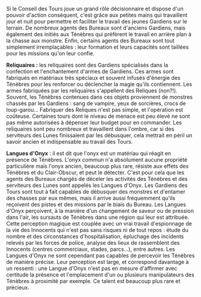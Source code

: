 Si le Conseil des Tours joue un grand rôle décisionnaire et dispose d'un pouvoir d'action conséquent, c'est grâce aux petites mains qui travaillent jour et nuit pour permettre et faciliter le travail des jeunes Gardiens sur le terrain. De nombreux agents des Bureaux sont d'anciens Gardiens, mais également des initiés aux Ténèbres qui préfèrent le travail en arrière plan à la chasse aux monstre. Enfin, certains agents des Bureaux sont tout simplement irremplaçables : leur formation et leurs capacités sont taillées pour les missions qu'on leur confie.

**Reliquaires :** les reliquaires sont des Gardiens spécialisés dans la confection et l'enchantement d'armes de Gardiens. Ces armes sont fabriqués en matériaux très spéciaux et souvent infusés d'énergie des Ténèbres pour les renforcer ou déclencher la magie qu'ils contiennent. Les armes fabriquées par les reliquaires s'appellent des Reliques (non?!). Souvent, les Ténèbres contenues dans ces objets proviennent de monstres chassés par les Gardiens : sang de vampire, yeux de sorcières, crocs de loup-garou… Fabriquer des Reliques n'est pas simple, et l'opération est coûteuse. Certaines tours dont le niveau de menace est peu élevé ne sont pas même autorisées à dépenser leur budget pour en commander. Les reliquaires sont peu nombreux et travaillent dans l'ombre, car si des serviteurs des Lunes finissaient par les débusquer, cela mettrait en péril un savoir ancien et indispensable au travail des Tours.

**Langues d'Onyx** : il est dit que l'onyx est un matériau qui réagit en présence de Ténèbres. L'onyx commun n'a absolument aucune propriété particulière mais l'onyx ancien, beaucoup plus rare, résiste aux effets des Ténèbres et du Clair-Obscur, et peut le détecter. C'est pour cela que les agents des Bureaux chargés de déceler les activités des Ténèbres et des serviteurs des Lunes sont appelés les Langues d'Onyx. Les Gardiens des Tours sont tout à fait capables de débusquer des monstres et d'entamer des chasses par eux mêmes, mais il arrive aussi fréquemment qu'ils reçoivent des pistes et des missions par le biais du Bureau. Les Langues d'Onyx perçoivent, à la manière d'un changement de saveur ou de pression dans l'air, les sursauts de Ténèbres dans une région qui leur est attribuée. Cette perception magique est couplée avec un vrai travail d'espionnage de la vie des Innocents qui n'est pas sans risques ni de tout repos : étude du nombre et des circonstances d'hospitalisation, épluchage des incidents relevés par les forces de police, analyse des lieux de rassemblent des Innocents (centres commerciaux, stades, parcs...), entre autres. Les Langues d'Onyx ne sont cependant pas capables de percevoir les Ténèbres de manière précise. Leur perception est large, et correspond davantage à un ressenti : une Langue d'Onyx n'est pas en mesure d'affirmer avec certitude la présence et l'emplacement d'un ou plusieurs manipulateurs des Ténèbres à proximité par exemple. Ce talent est beaucoup plus rare et précieux.